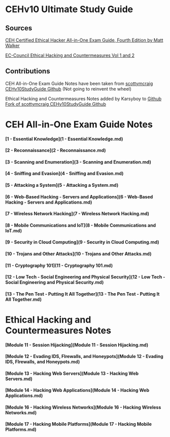 # CEHv10 Ultimate Study Guide

## **Sources**
 [CEH Certified Ethical Hacker All-in-One Exam Guide, Fourth Edition by Matt Walker](https://www.amazon.com/gp/product/126045455X/ref=ppx_yo_dt_b_asin_title_o02_s00?ie=UTF8&psc=1)

[EC-Council Ethical Hacking and Countermeasures Vol 1 and 2](https://store.eccouncil.org/product/cehv10-courseware/)

## **Contributions**
CEH All-in-One Exam Guide Notes have been taken from [scottymcraig CEHv10StudyGuide Github](https://github.com/scottymcraig/CEHv10StudyGuide) (Not going to reinvent the wheel)

Ethical Hacking and Countermeasures Notes added by Karsyboy to [Github Fork of scottymcraig CEHv10StudyGuide Github](https://github.com/karsyboy/CEHv10StudyGuide)

# **CEH All-in-One Exam Guide Notes**

#### [1 - Essential Knowledge](1 - Essential Knowledge.md)

#### [2 - Reconnaissance](2 - Reconnaissance.md)

#### [3 - Scanning and Enumeration](3 - Scanning and Enumeration.md)

#### [4 - Sniffing and Evasion](4 - Sniffing and Evasion.md)

#### [5 - Attacking a System](5 - Attacking a System.md)

#### [6 - Web-Based Hacking - Servers and Applications](6 - Web-Based Hacking - Servers and Applications.md)

#### [7 - Wireless Network Hacking](7 - Wireless Network Hacking.md)

#### [8 - Mobile Communications and IoT](8 - Mobile Communications and IoT.md)

#### [9 - Security in Cloud Computing](9 - Security in Cloud Computing.md)

#### [10 - Trojans and Other Attacks](10 - Trojans and Other Attacks.md)

#### [11 - Cryptography 101](11 - Cryptography 101.md)

#### [12 - Low Tech - Social Engineering and Physical Security](12 - Low Tech - Social Engineering and Physical Security.md)

#### [13 - The Pen Test - Putting It All Together](13 - The Pen Test - Putting It All Together.md)

# **Ethical Hacking and Countermeasures Notes**

#### [Module 11 - Session Hijacking](Module 11 - Session Hijacking.md)

#### [Module 12 - Evading IDS, FIrewalls, and Honeypots](Module 12 - Evading IDS, FIrewalls, and Honeypots.md)

#### [Module 13 - Hacking Web Servers](Module 13 - Hacking Web Servers.md)

#### [Module 14 - Hacking Web Applications](Module 14 - Hacking Web Applications.md)

#### [Module 16 - Hacking Wireless Networks](Module 16 - Hacking Wireless Networks.md)

#### [Module 17 - Hacking Mobile Platforms](Module 17 - Hacking Mobile Platforms.md)
